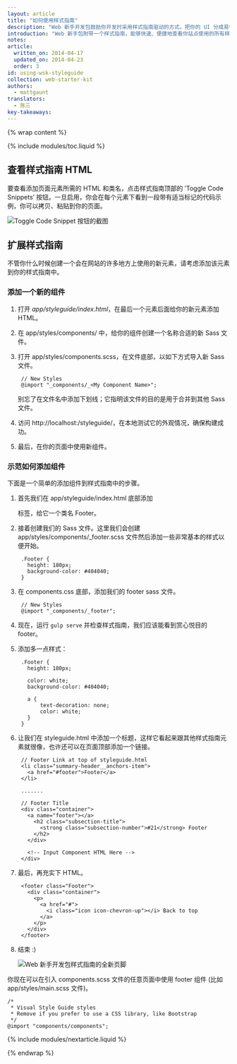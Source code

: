 ```yaml
---
layout: article
title: "如何使用样式指南"
description: "Web 新手开发包鼓励你开发时采用样式指南驱动的方式。把你的 UI 分成易管理的 Sass 块，这样你可以迅速了解你的站点上正在使用哪些组件。本指南解释如何在 WSK 中使用、扩展样式指南。"
introduction: "Web 新手包附带一个样式指南，能够快速、便捷地查看你站点使用的所有样式。从组件的角度思考你的 CSS，然后相应地拆分样式与类，你就得到清晰结构的样式，也能看到所有组件放在一起是什么样子。"
notes:
article:
  written_on: 2014-04-17
  updated_on: 2014-04-23
  order: 3
id: using-wsk-styleguide
collection: web-starter-kit
authors:
  - mattgaunt
translators:
  - 陈三
key-takeaways:
---
```


{% wrap content %}

{% include modules/toc.liquid %}

## 查看样式指南 HTML

要查看添加页面元素所需的 HTML 和类名，点击样式指南顶部的 ’Toggle Code Snippets’ 按钮。一旦启用，你会在每个元素下看到一段带有适当标记的代码示例，你可以拷贝、粘贴到你的页面。

![Toggle Code Snippet 按钮的截图](images/wsk-code-toggle.jpg)

## 扩展样式指南

不管你什么时候创建一个会在网站的许多地方上使用的新元素，请考虑添加该元素到你的样式指南中。

### 添加一个新的组件

1. 打开 *app/styleguide/index.html*，在最后一个元素后面给你的新元素添加 HTML。

2. 在 app/styles/components/ 中，给你的组件创建一个名称合适的新 Sass 文件。

3. 打开 app/styles/components.scss，在文件底部，以如下方式导入新 Sass 文件。

        // New Styles
        @import "_components/_<My Component Name>";

    别忘了在文件名中添加下划线；它指明该文件的目的是用于合并到其他 Sass 文件。

4. 访问 http://localhost:<Port Number>/styleguide/，在本地测试它的外观情况，确保构建成功。

5. 最后，在你的页面中使用新组件。

### 示范如何添加组件

下面是一个简单的添加组件到样式指南中的步骤。

1. 首先我们在 app/styleguide/index.html 底部添加 <footer> 标签，给它一个类名 Footer。

2. 接着创建我们的 Sass 文件。这里我们会创建 app/styles/components/_footer.scss 文件然后添加一些非常基本的样式以便开始。

        .Footer {
          height: 180px;
          background-color: #404040;
        }

3. 在 components.css 底部，添加我们的 footer sass 文件。

        // New Styles
        @import "_components/_footer";

4. 现在，运行 `gulp serve` 并检查样式指南，我们应该能看到赏心悦目的 footer。

5. 添加多一点样式：

        .Footer {
          height: 180px;

          color: white;
          background-color: #404040;

          a {
              text-decoration: none;
              color: white;
          }
        }


6. 让我们在 styleguide.html 中添加一个标题，这样它看起来跟其他样式指南元素就很像，也许还可以在页面顶部添加一个链接。

        // Footer Link at top of styleguide.html
        <li class="summary-header__anchors-item">
          <a href="#footer">Footer</a>
        </li>

        .......

        // Footer Title
        <div class="container">
          <a name="footer"></a>
            <h2 class="subsection-title">
              <strong class="subsection-number">#21</strong> Footer
            </h2>
          </div>

          <!-- Input Component HTML Here -->
        </div>

7. 最后，再充实下 HTML。


        <footer class="Footer">
          <div class="container">
            <p>
              <a href="#">
                <i class="icon icon-chevron-up"></i> Back to top
              </a>
            </p>
          </div>
        </footer>

8. 结束 :)

    ![Web 新手开发包样式指南的全新页脚](images/wsk-footer.jpg)

你现在可以在引入 components.scss 文件的任意页面中使用 footer 组件 (比如 app/styles/main.scss 文件)。

    /*
     * Visual Style Guide styles
     * Remove if you prefer to use a CSS library, like Bootstrap
     */
    @import "components/components";

{% include modules/nextarticle.liquid %}

{% endwrap %}
